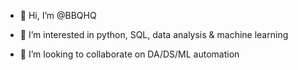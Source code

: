 - 👋 Hi, I’m @BBQHQ
<!---  --->
- 👀 I’m interested in python, SQL, data analysis & machine learning
<!--- 🌱 I’m currently learning patience and positivity --->
- 💞️ I’m looking to collaborate on DA/DS/ML automation
<!---
BBQHQ/BBQHQ is a ✨ special ✨ repository because its `README.md` (this file) appears on your GitHub profile.
You can click the Preview link to take a look at your changes.
--->
